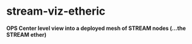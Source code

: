 # stream-viz-etheric

**OPS Center level view into a deployed mesh of STREAM nodes (...the STREAM ether)**
